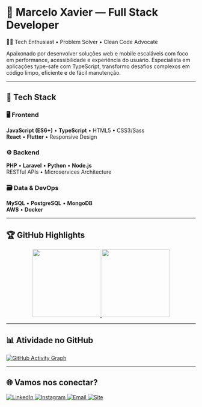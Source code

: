 # 🚀 Marcelo Xavier — Full Stack Developer  
👨‍💻 Tech Enthusiast • Problem Solver • Clean Code Advocate  

Apaixonado por desenvolver soluções web e mobile escaláveis com foco em performance, acessibilidade e experiência do usuário. Especialista em aplicações type-safe com TypeScript, transformo desafios complexos em código limpo, eficiente e de fácil manutenção.

---

## 🔧 Tech Stack

### 🖥️ Frontend  
**JavaScript (ES6+)** • **TypeScript** • HTML5 • CSS3/Sass  
**React** • **Flutter** • Responsive Design

### ⚙️ Backend  
**PHP** • **Laravel** • **Python** • **Node.js**  
RESTful APIs • Microservices Architecture

### 🗃️ Data & DevOps  
**MySQL** • **PostgreSQL** • **MongoDB**  
**AWS** • **Docker**

---

## 🏆 GitHub Highlights

<div align="center">
  <a href="https://github.com/devmxs-code">
    <img height="180em" src="https://github-readme-stats.vercel.app/api?username=devmxs-code&show_icons=true&theme=radical&include_all_commits=true&count_private=true&cache_seconds=60"/>
    <img height="180em" src="https://github-readme-stats.vercel.app/api/top-langs/?username=devmxs-code&layout=compact&langs_count=8&theme=radical&cache_seconds=60"/>
  </a>
</div>

---

## 📊 Atividade no GitHub

[![GitHub Activity Graph](https://github-readme-activity-graph.vercel.app/graph?username=devmxs-code&theme=radical)](https://github.com/devmxs-code)

---

## 🌐 Vamos nos conectar?

<div align="left">
  <a href="https://www.linkedin.com/in/marcelo-xavier-94383b186/" target="_blank">
    <img src="https://img.shields.io/badge/LinkedIn-0077B5?style=for-the-badge&logo=linkedin&logoColor=white" alt="LinkedIn"/>
  </a>
  <a href="https://www.instagram.com/devmxs" target="_blank">
    <img src="https://img.shields.io/badge/Instagram-E4405F?style=for-the-badge&logo=instagram&logoColor=white" alt="Instagram"/>
  </a>
  <a href="mailto:marcelo_07@live.com">
    <img src="https://img.shields.io/badge/Email-D14836?style=for-the-badge&logo=gmail&logoColor=white" alt="Email"/>
  </a>
  <a href="https://devmxs.com.br" target="_blank">
    <img src="https://img.shields.io/badge/Site-000000?style=for-the-badge&logo=About.me&logoColor=white" alt="Site"/>
  </a>
</div>
